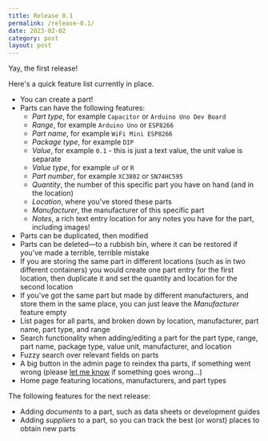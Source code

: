 ```yaml
---
title: Release 0.1
permalink: /release-0.1/
date: 2023-02-02
category: post
layout: post
---
```


Yay, the first release!

Here's a quick feature list currently in place.
- You can create a part!
- Parts can have the following features:
    - _Part type_, for example `Capacitor` or `Arduino Uno Dev Board`
    - _Range_, for example `Arduino Uno` or `ESP8266`
    - _Part name_, for example `WiFi Mini ESP8266`
    - _Package type_, for example `DIP`
    - _Value_, for example `0.1` - this is just a text value, the unit value is separate
    - _Value type_, for example `uF` or `R`
    - _Part number_, for example `XC3802` or `SN74HC595`
    - _Quantity_, the number of this specific part you have on hand (and in the location)
    - _Location_, where you've stored these parts
    - _Manufacturer_, the manufacturer of this specific part
    - _Notes_, a rich text entry location for any notes you have for the part, including images!
- Parts can be duplicated, then modified
- Parts can be deleted—to a rubbish bin, where it can be restored if you've made a terrible, terrible mistake
- If you are storing the same part in different locations (such as in two different containers) you would create one part entry for the first location, then duplicate it and set the quantity and location for the second location
- If you've got the same part but made by different manufacturers, and store them in the same place, you can just leave the _Manufacturer_ feature empty
- List pages for all parts, and broken down by location, manufacturer, part name, part type, and range
- Search functionality when adding/editing a part for the part type, range, part name, package type, value unit, manufacturer, and location
- Fuzzy search over relevant fields on parts
- A big button in the admin page to reindex tha parts, if something went wrong (please [let me know](https://github.com/becdetat/partsbin/issues) if something goes wrong...)
- Home page featuring locations, manufacturers, and part types

The following features for the next release:
- Adding _documents_ to a part, such as data sheets or development guides
- Adding _suppliers_ to a part, so you can track the best (or worst) places to obtain new parts